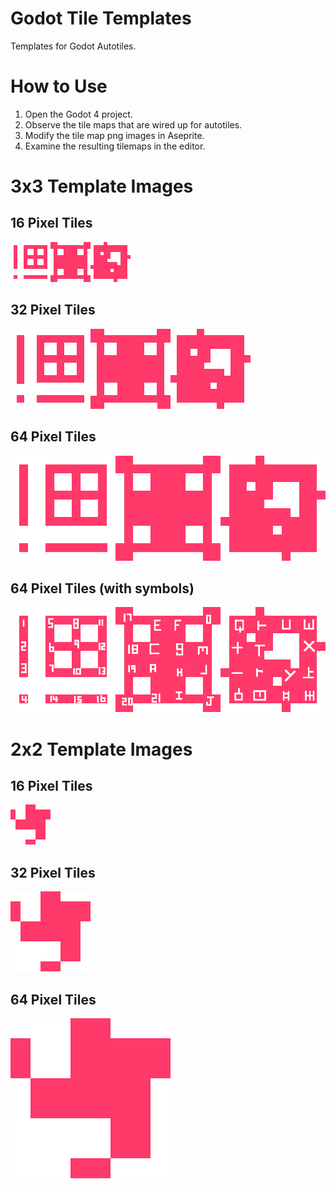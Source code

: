 # Godot Tile Templates

Templates for Godot Autotiles.

# How to Use

1. Open the Godot 4 project.
2. Observe the tile maps that are wired up for autotiles.
3. Modify the tile map png images in Aseprite.
4. Examine the resulting tilemaps in the editor. 

# 3x3 Template Images

## 16 Pixel Tiles
![](./png_templates/3x3/16px.png)

## 32 Pixel Tiles
![](./png_templates/3x3/32px.png)

## 64 Pixel Tiles
![](./png_templates/3x3/64px.png)

## 64 Pixel Tiles (with symbols)
![](./png_templates/3x3/64px_symbols.png)

# 2x2 Template Images

## 16 Pixel Tiles
![](./png_templates/2x2/16px.png)

## 32 Pixel Tiles
![](./png_templates/2x2/32px.png)

## 64 Pixel Tiles
![](./png_templates/2x2/64px.png)
